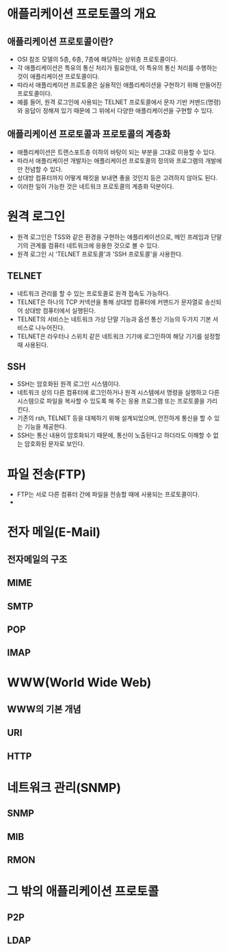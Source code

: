 
# 애플리케이션 프로토콜의 개요
## 애플리케이션 프로토콜이란?
- OSI 참조 모델의 5층, 6층, 7층에 해당하는 상위층 프로토콜이다.
- 각 애플리케이션은 특유의 통신 처리가 필요한데, 이 특유의 통신 처리를 수행하는 것이 애플리케이션 프로토콜이다.
- 따라서 애플리케이션 프로토콜은 실용적인 애플리케이션을 구현하기 위해 만들어진 프로토콜이다.
- 예를 들어, 원격 로그인에 사용되는 TELNET 프로토콜에서 문자 기반 커맨드(명령)와 응답이 정해져 있기 때문에 그 위에서 다양한 애플리케이션을 구현할 수 있다.
## 애플리케이션 프로토콜과 프로토콜의 계층화
- 애플리케이션은 트랜스포트층 이하의 바탕이 되는 부분을 그대로 이용할 수 있다.
- 따라서 애플리케이션 개발자는 애플리케이션 프로토콜의 정의와 프로그램의 개발에만 전념할 수 있다.
- 상대방 컴퓨터까지 어떻게 패킷을 보내면 좋을 것인지 등은 고려하지 않아도 된다.
- 이러한 일이 가능한 것은 네트워크 프로토콜의 계층화 덕분이다.


# 원격 로그인
- 원격 로그인은 TSS와 같은 환경을 구현하는 애플리케이션으로, 메인 프레임과 단말기의 관계를 컴퓨터 네트워크에 응용한 것으로 볼 수 있다.
- 원격 로그인 시 'TELNET 프로토콜'과 'SSH 프로토콜'을 사용한다.
## TELNET
- 네트워크 관리를 할 수 있는 프로토콜로 원격 접속도 가능하다.
- TELNET은 하나의 TCP 커넥션을 통해 상대방 컴퓨터에 커맨드가 문자열로 송신되어 상대방 컴퓨터에서 실행된다.
- TELNET의 서비스는 네트워크 가상 단말 기능과 옵션 통신 기능의 두가지 기본 서비스로 나누어진다.
- TELNET은 라우터나 스위치 같은 네트워크 기기에 로그인하여 해당 기기를 설정할 때 사용된다.
## SSH
- SSH는 암호화된 원격 로그인 시스템이다.
- 네트워크 상의 다른 컴퓨터에 로그인하거나 원격 시스템에서 명령을 실행하고 다른 시스템으로 파일을 복사할 수 있도록 해 주는 응용 프로그램 또는 프로토콜을 가리킨다. 
- 기존의 rsh, TELNET 등을 대체하기 위해 설계되었으며, 안전하게 통신을 할 수 있는 기능을 제공한다.
- SSH는 통신 내용이 암호화되기 때문에, 통신이 노출된다고 하더라도 이해할 수 없는 암호화된 문자로 보인다.


# 파일 전송(FTP)
- FTP는 서로 다른 컴퓨터 간에 파일을 전송할 때에 사용되는 프로토콜이다.
- 

# 전자 메일(E-Mail)
## 전자메일의 구조
## MIME
## SMTP
## POP
## IMAP


# WWW(World Wide Web)
## WWW의 기본 개념
## URI
## HTTP


# 네트워크 관리(SNMP)
## SNMP
## MIB
## RMON


# 그 밖의 애플리케이션 프로토콜
## P2P
## LDAP
